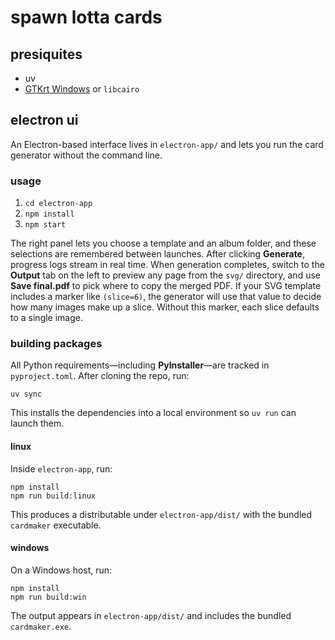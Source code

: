 # spawn lotta cards

## presiquites

- uv
- [GTKrt Windows](https://github.com/tschoonj/GTK-for-Windows-Runtime-Environment-Installer/releases) or `libcairo`

## electron ui
An Electron-based interface lives in `electron-app/` and lets you run the card generator without the command line.

### usage
1. `cd electron-app`
2. `npm install`
3. `npm start`

The right panel lets you choose a template and an album folder, and these selections are remembered between launches. After clicking **Generate**, progress logs stream in real time. When generation completes, switch to the **Output** tab on the left to preview any page from the `svg/` directory, and use **Save final.pdf** to pick where to copy the merged PDF.
If your SVG template includes a marker like `(slice=6)`, the generator will use that value to decide how many images make up a slice. Without this marker, each slice defaults to a single image.

### building packages
All Python requirements—including **PyInstaller**—are tracked in `pyproject.toml`. After cloning the repo, run:

```
uv sync
```

This installs the dependencies into a local environment so `uv run` can launch them.

#### linux
Inside `electron-app`, run:

```
npm install
npm run build:linux
```

This produces a distributable under `electron-app/dist/` with the bundled `cardmaker` executable.

#### windows
On a Windows host, run:

```
npm install
npm run build:win
```

The output appears in `electron-app/dist/` and includes the bundled `cardmaker.exe`.
